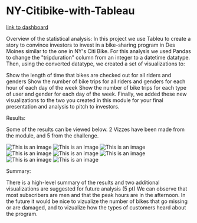 # NY-Citibike-with-Tableau


[link to dashboard](https://public.tableau.com/app/profile/alexander.litras)



Overview of the statistical analysis:
In this project we use Tableu to create a story to convince investors to invest in a bike-sharing program in Des Moines similar to the one in NY's Citi Bike. 
For this analysis we used Pandas to change the "tripduration" column from an integer to a datetime datatype. Then, using the converted datatype, we created a set of visualizations to:

Show the length of time that bikes are checked out for all riders and genders
Show the number of bike trips for all riders and genders for each hour of each day of the week
Show the number of bike trips for each type of user and gender for each day of the week.
Finally, we added these new visualizations to the two you created in this module for your final presentation and analysis to pitch to investors.


Results:

Some of the results can be viewed below. 
2 Vizzes have been made from the module, and 5 from the challenge. 



![This is an image](https://i.imgur.com/lo2KZlO.png)
![This is an image](https://i.imgur.com/GiKvWjO.png)
![This is an image](https://i.imgur.com/6d2C5Co.png)
![This is an image](https://i.imgur.com/dZgcRJw.png)
![This is an image](https://i.imgur.com/Vq8y5iV.png)
![This is an image](https://i.imgur.com/ux2ZKZ8.png)
![This is an image](https://i.imgur.com/1HGlkB3.png)
![This is an image](https://i.imgur.com/MLTpiVU.png)




Summary:

There is a high-level summary of the results and two additional visualizations are suggested for future analysis (5 pt)
We can observe that most subscribers are men and that the peak hours are in the afternoon. 
In the future it would be nice to vizualize the number of bikes that go missing or are damaged, and to vizualize how the types of customers heard about the program. 
